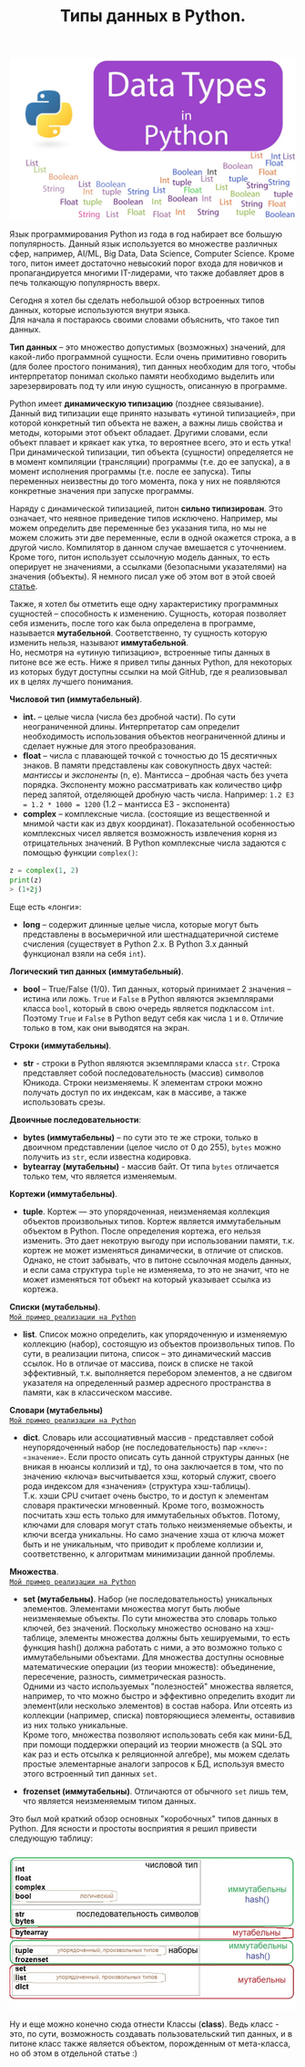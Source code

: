 ﻿---
layout: post
title: Типы данных в Python.
category: "imperative"
---
![](/image/post-2021-06-29/logo1.jpg)  

Язык программирования Python из года в год набирает все большую популярность. Данный язык используется во множестве различных сфер, например, AI/ML, Big Data, Data Science, Computer Science. Кроме того, питон имеет достаточно невысокий порог входа для новичков и пропагандируется многими IT-лидерами, что также добавляет дров в печь толкающую популярность вверх.  

Сегодня я хотел бы сделать небольшой обзор встроенных типов данных, которые используются внутри языка.  
Для начала я постараюсь своими словами объяснить, что такое тип данных.  

**Тип данных** – это множество допустимых (возможных) значений, для какой-либо программной сущности. Если очень примитивно говорить (для более простого понимания), тип данных необходим для того, чтобы интерпретатор понимал сколько памяти необходимо выделить или зарезервировать под ту или иную сущность, описанную в программе.   

Python имеет **динамическую типизацию** (позднее связывание). Данный вид типизации еще принято называть «утиной типизацией», при которой конкретный тип объекта не важен, а важны лишь свойства и методы, которыми этот объект обладает. Другими словами, если объект плавает и крякает как утка, то вероятнее всего, это и есть утка!  
При динамической типизации, тип объекта (сущности) определяется не в момент компиляции (трансляции) программы (т.е. до ее запуска), а в момент исполнения программы (т.е. после ее запуска). Типы переменных неизвестны до того момента, пока у них не появляются конкретные значения при запуске программы.  

Наряду с динамической типизацией, питон **сильно типизирован**. Это означает, что неявное приведение типов исключено. Например, мы можем определить две переменные без указания типа, но мы не можем сложить эти две переменные, если в одной окажется строка, а в другой число. Компилятор в данном случае вмешается с уточнением.  
Кроме того, питон использует ссылочную модель данных, то есть оперирует не значениями, а ссылками (безопасными указателями) на значения (объекты). Я немного писал уже об этом вот в этой своей [статье](https://optima740.github.io/universe/2021/02/02/programming-universe4/).  

Также, я хотел бы отметить еще одну характеристику программных сущностей – способность к изменению. Сущность, которая позволяет себя изменить, после того как была определена в программе, называется **мутабельной**. Соответственно, ту сущность которую изменить нельзя, называют **иммутабельной**.  
Но, несмотря на «утиную типизацию», встроенные типы данных в питоне все же есть. Ниже я привел типы данных Python, для некоторых из которых будут доступны ссылки на мой GitHub, где я реализовывал их в целях лучшего понимания.  

**Числовой тип (иммутабельный)**.

- **int.** – целые числа (числа без дробной части). По сути неограниченной длины. Интерпретатор сам определит необходимость использования объектов неограниченной длины и сделает нужные для этого преобразования.  
- **float** – числа с плавающей точкой с точностью до 15 десятичных знаков. В памяти представлены как совокупность двух частей: *мантиссы* и *экспоненты* (n, e). Мантисса – дробная часть без учета порядка. Экспоненту можно рассматривать как количество цифр перед запятой, отделяющей дробную часть числа. Например: `1.2 E3 = 1.2 * 1000 = 1200` (1.2 – мантисса E3 - экспонента)  
- **complex** – комплексные числа. (состоящие из вещественной и мнимой части как из двух координат). Показательной особенностью комплексных чисел является возможность извлечения корня из отрицательных значений. В Python комплексные числа задаются с помощью функции `complex()`:
```python
z = complex(1, 2)
print(z)
> (1+2j)
```  

Еще есть «лонги»:  

- **long** – содержит длинные целые числа, которые могут быть представлены в восьмеричной или шестнадцатеричной системе счисления 
(существует в Python 2.x. В Python 3.x данный функционал взяли на себя `int`).


**Логический тип данных (иммутабельный)**.  

- **bool** – True/False (1/0). Тип данных, который принимает 2 значения – истина или ложь. `True` и `False` в Python являются экземплярами класса `bool`, который в свою очередь является подклассом `int`. Поэтому `True` и `False` в Python ведут себя как числа `1` и `0`. Отличие только в том, как они выводятся на экран.  

**Строки (иммутабельны)**.  

- **str** - cтроки в Python являются экземплярами класса `str`. Строка представляет собой последовательность (массив) символов Юникода. Строки неизменяемы.
К элементам строки можно получать доступ по их индексам, как в массиве, а также использовать срезы.  

**Двоичные последовательности**:  

- **bytes (иммутабельны)** – по сути это те же строки, только в двоичном представлении (целое число от 0 до 255), `bytes` можно получить из `str`, если известна кодировка.
- **bytearray (мутабельны)** - массив байт. От типа `bytes` отличается только тем, что является изменяемым.  

**Кортежи (иммутабельны)**.  

- **tuple**. Кортеж — это упорядоченная, неизменяемая коллекция объектов произвольных типов. Кортеж является иммутабельным объектом в Python. После определения кортежа, его нельзя изменить. Это дает некотрую выгоду при использовании памяти, т.к. кортеж не может изменяться динамически, в отличие от списков. Однако, не стоит забывать, что в питоне ссылочная модель данных, и если сама структура `tuple` не изменяема, то это не значит, что не может изменяться тот объект на который указывает ссылка из кортежа.

**Cписки (мутабельны)**.  
[`Мой пример реализации на Python`](https://github.com/optima740/Data_structures-Python-/blob/master/level_1/My_new_list.py)  

- **list**. Cписок можно определить, как упорядоченную и изменяемую коллекцию (набор), состоящую из объектов произвольных типов. По сути, в реализации питона, список – это динамический массив ссылок. Но в отличае от массива, поиск в списке не такой эффективный, т.к. выполняется перебором элементов, а не сдвигом указателя на определенный размер адресного пространства в памяти, как в классическом массиве.

**Словари (мутабельны)**  
[`Мой пример реализации на Python`](https://github.com/optima740/Data_structures-Python-/blob/master/level_1/NativeArray.py)     

- **dict**. Словарь или ассоциативный массив - представляет собой неупорядоченный набор (не последовательность) пар `«ключ»: «значение»`. Если просто описать суть данной структуры данных (не вникая в нюансы коллизий и тд), то она заключается в том, что по значению «ключа» высчитывается хэш, который служит, своего рода индексом для «значения» (структура хэш-таблицы).  
Т.к. хэши CPU считает очень быстро, то и доступ к элементам словаря практически мгновенный. Кроме того, возможность посчитать хэш есть только для иммутабельных объктов. Потому, ключами для словаря могут стать только неизменяемые объекты, и ключи всегда уникальны. Но само значение хэша от ключа может быть и не уникальным, что приводит к проблеме коллизии и, соответственно, к алгоритмам минимизации данной проблемы.  

**Множества**.  
[`Мой пример реализации на Python`](https://github.com/optima740/Data_structures-Python-/blob/master/level_1/My_Set-new.py)

- **set (мутабельны)**. Набор (не последовательность) уникальных элементов. Элементами множества могут быть любые неизменяемые объекты. По сути множества это словарь только ключей, без значений. Поскольку множество основано на хэш-таблице, элементы множества должны быть хешируемыми, то есть функция hash() должна работать с ними, а это возможно только с иммутабельными объектами. Для множества доступны основные математические операции (из теории множеств): объединение, пересечение, разность, симметрическая разность.  
Одними из часто используемых "полезностей" множества является, например, то что можно быстро и эффективно определить входит ли элемент(или несколько элементов) в состав набора. Или отсеять из коллекции (например, списка) повторяющиеся элементы, оставивив из них только уникальные.  
Кроме того, множества позволяют использовать себя как мини-БД, при помощи поддержки операций из теории множеств (а SQL это как раз и есть отсылка к реляционной алгебре), мы можем сделать простые элементарные аналоги запросов к БД, используя вместо этого встроенный тип данных `set`.

- **frozenset (иммутабельны)**. Отличаются от обычного `set` лишь тем, что является неизменяемым типом данных.  

Это был мой краткий обзор основных "коробочных" типов данных в Python. Для ясности и простоты восприятия я решил привести следующую таблицу:  

![](/image/post-2021-06-29/python_type_table.jpg)  


Ну и еще можно конечно сюда отнести Классы (**class**). Ведь класс - это, по сути, возможность создавать пользовательский тип данных, и в питоне класс также является объектом, порожденным от мета-класса, но об этом в отдельной статье :)  






 




















